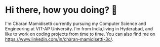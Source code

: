  # Hi there, how you doing? 👋
I'm Charan Mamidisetti currently pursuing my Computer Science and Engineering at VIT-AP University.
I'm from India,living in Hyderabad, and like to work on coding projects from time to time.
 You can also find me on https://www.linkedin.com/in/charan-mamidisetti-3c/.
